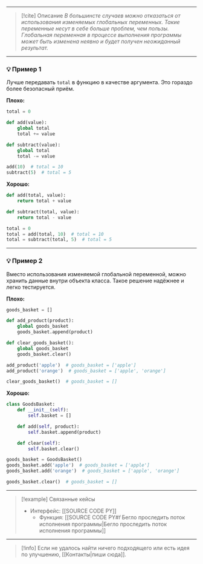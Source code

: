 ***

> [!cite] Описание
>_В большинсте случаев можно отказаться от использования изменяемых глобальных переменных. Такие переменные несут в себе больше проблем, чем пользы.
Глобальная переменная в процессе выполнения программы может быть изменена неявно и будет получен неожиданный результат._

***
### 💡 Пример 1
Лучше передавать `total` в функцию в качестве аргумента. Это гораздо более безопасный приём.

**Плохо:**
```python
total = 0

def add(value):
	global total
	total += value

def subtract(value):
	global total
	total -= value

add(10)  # total = 10
subtract(5)  # total = 5
```

**Хорошо:**
```python
def add(total, value):
	return total + value

def subtract(total, value):
	return total - value

total = 0
total = add(total, 10)  # total = 10
total = subtract(total, 5)  # total = 5
```

***
### 💡 Пример 2
Вместо использования изменяемой глобальной переменной, можно хранить данные внутри объекта класса. Такое решение надёжнее и легко тестируется.

**Плохо:**
```python
goods_basket = []

def add_product(product):
	global goods_basket
	goods_basket.append(product)

def clear_goods_basket():
	global goods_basket
	goods_basket.clear()

add_product('apple')  # goods_basket = ['apple']
add_product('orange')  # goods_basket = ['apple', 'orange']

clear_goods_basket()  # goods_basket = []
```

**Хорошо:**
```python
class GoodsBasket:
	def __init__(self):
		self.basket = []

	def add(self, product):
		self.basket.append(product)

	def clear(self):
		self.basket.clear()

goods_basket = GoodsBasket()
goods_basket.add('apple')  # goods_basket = ['apple']
goods_basket.add('orange')  # goods_basket = ['apple', 'orange']

goods_basket.clear()  # goods_basket = []
```

***

> [!example] Связанные кейсы
>- Интерфейс: [[SOURCE CODE PY]]
>	- Функция: [[SOURCE CODE PY#𝑓 Бегло проследить поток исполнения программы|Бегло проследить поток исполнения программы]]

***

> [!info]
> Если не удалось найти ничего подходящего или есть идея по улучшению, [[Контакты|пиши сюда]].
